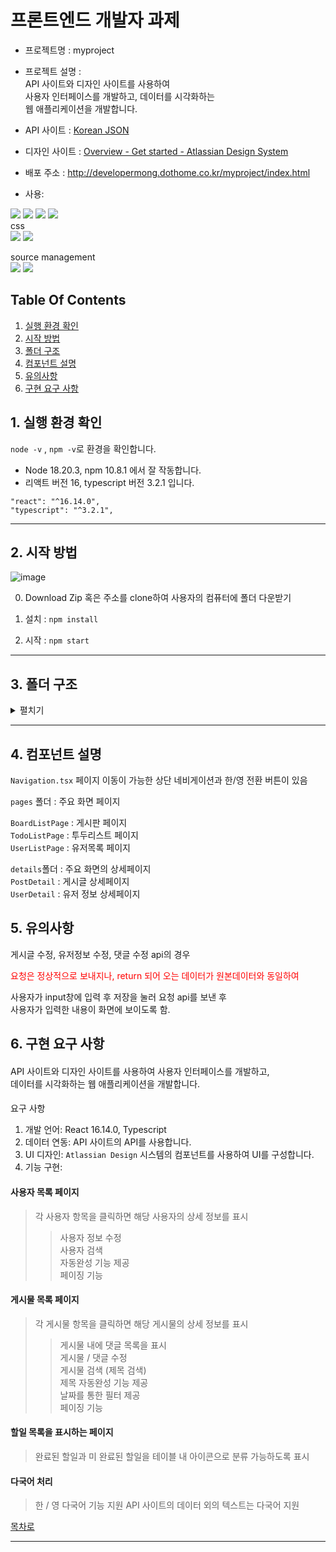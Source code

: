 # 프론트엔드 개발자 과제 

- 프로젝트명 : myproject
- 프로젝트 설명 :  
  API 사이트와 디자인 사이트를 사용하여      
  사용자 인터페이스를 개발하고, 데이터를 시각화하는   
  웹 애플리케이션을 개발합니다.    
 
- API 사이트 : [Korean JSON](https://koreanjson.com/)  
- 디자인 사이트 : [Overview - Get started - Atlassian Design System](https://atlassian.design/components/)  

- 배포 주소 : http://developermong.dothome.co.kr/myproject/index.html

- 사용:

<div align=left> 
  <img src="https://img.shields.io/badge/html5-E34F26?style=for-the-badge&logo=html5&logoColor=white"> 
  <img src="https://img.shields.io/badge/css-1572B6?style=for-the-badge&logo=css3&logoColor=white"> 
  <img src="https://img.shields.io/badge/javascript-F7DF1E?style=for-the-badge&logo=javascript&logoColor=black"> 
  <img src="https://img.shields.io/badge/react-61DAFB?style=for-the-badge&logo=react&logoColor=black"> 
  <br>
 css <br/>
   <img src="https://img.shields.io/badge/Atlassian-0052CC?style=for-the-badge&logo=Atlassian&logoColor=white">
   <img src="https://img.shields.io/badge/Tailwindcss-06B6D4?style=for-the-badge&logo=tailwindcss&logoColor=white">

source management <br/>
  <img src="https://img.shields.io/badge/github-181717?style=for-the-badge&logo=github&logoColor=white">
  <img src="https://img.shields.io/badge/git-F05032?style=for-the-badge&logo=git&logoColor=white">
 
</div>






## Table Of Contents
1. [실행 환경 확인](#1-실행-환경-확인)
2. [시작 방법](#2-시작-방법)
3. [폴더 구조](#3-폴더-구조)
4. [컴포넌트 설명](#4-컴포넌트-설명)
5. [유의사항](#5-유의사항)
6. [구현 요구 사항](#6-구현-요구-사항)
     




  


  



   

## 1. 실행 환경 확인
```node -v``` , ```npm -v```로 환경을 확인합니다.  
- Node 18.20.3, npm 10.8.1 에서 잘 작동합니다.    
- 리액트 버전 16, typescript 버전 3.2.1 입니다.

```
"react": "^16.14.0",
"typescript": "^3.2.1",
```



***
## 2. 시작 방법

![image](https://github.com/user-attachments/assets/391cf987-b2a4-437b-998f-f64c1834a433)


0. Download Zip 혹은 주소를 clone하여 사용자의 컴퓨터에 폴더 다운받기 

1. 설치 : ```npm install```

2. 시작 : ```npm start```



<hr/>

## 3. 폴더 구조 
<details><summary>펼치기</summary> 
  
```css
myproject
│  App.tsx
│  index.css
│  index.tsx
│  logo.svg
│  output.css
│  react-app-env.d.ts
│  reportWebVitals.ts
│  setupTests.ts
├─@types
│      react-i18next.d.ts
├─atom
│      atoms.tsx
├─components                            // 공통으로 사용되는 컴포넌트 분리 (자동완성, 네비게이션)
│  │  AutoComplete.tsx
│  │  Navigation.tsx
│  └─pages                              //주요 화면 페이지
│      │  BoardListPage.tsx
│      │  Home.tsx
│      │  TodoListPage.tsx
│      │  UserListPage.tsx
│      └─details                        // 주요 화면의 상세페이지
│              PostDetail.tsx
│              UserDetail.tsx
├─function                              // 공통으로 사용되는 함수 분리
│      createKey.ts
│      formDate.ts                       
│      handleSearchTermChange.ts          
└─locales                               // i18n 을 사용하여 한/영 전환 지원
    │  i18n.ts
    │  index.ts
    ├─en
    │      index.ts
    │      main.json
    └─ko
            index.ts
            main.json
```

 
 
 
 
 </details>
 

 

<hr/>

## 4. 컴포넌트 설명

```Navigation.tsx```
페이지 이동이 가능한 상단 네비게이션과 한/영 전환 버튼이 있음
 
 
```pages``` 폴더 : 주요 화면 페이지

```BoardListPage``` : 게시판 페이지  
```TodoListPage``` : 투두리스트 페이지  
```UserListPage``` : 유저목록 페이지   
  
```details```폴더 : 주요 화면의 상세페이지  
```PostDetail``` : 게시글 상세페이지  
```UserDetail``` : 유저 정보 상세페이지   


## 5. 유의사항

게시글 수정, 유저정보 수정, 댓글 수정 api의 경우    

<span style="color:red">요청은 정상적으로 보내지나, 
return 되어 오는 데이터가 원본데이터와 동일하여</span>

 
  
사용자가 input창에 입력 후 저장을 눌러 요청 api를 보낸 후  
사용자가 입력한 내용이 화면에 보이도록 함.  






 
## 6. 구현 요구 사항
  
#### 
API 사이트와 디자인 사이트를 사용하여 사용자 인터페이스를 개발하고,  
데이터를 시각화하는 웹 애플리케이션을 개발합니다.

#### 
 
요구 사항
1. 개발 언어: React 16.14.0, Typescript  
2. 데이터 연동: API 사이트의 API를 사용합니다.  
3. UI 디자인: ```Atlassian Design``` 시스템의 컴포넌트를 사용하여 UI를 구성합니다.  
4. 기능 구현:
   
#### 사용자 목록 페이지
> 각 사용자 항목을 클릭하면 해당 사용자의 상세 정보를 표시  
>> 사용자 정보 수정  
> 사용자 검색  
>> 자동완성 기능 제공  
> 페이징 기능  

#### 게시물 목록 페이지
> 각 게시물 항목을 클릭하면 해당 게시물의 상세 정보를 표시   
>> 게시물 내에 댓글 목록을 표시  
>> 게시물 / 댓글 수정  
> 게시물 검색 (제목 검색)  
>> 제목 자동완성 기능 제공  
> 날짜를 통한 필터 제공  
>> 페이징 기능  

#### 할일 목록을 표시하는 페이지
> 완료된 할일과 미 완료된 할일을 테이블 내 아이콘으로 분류 가능하도록 표시    

#### 다국어 처리  
> 한 / 영 다국어 기능 지원
> API 사이트의 데이터 외의 텍스트는 다국어 지원
 
</details>


<div align="left">
   
[목차로](#Table-Of-Contents)

</div>


 

<hr/>
